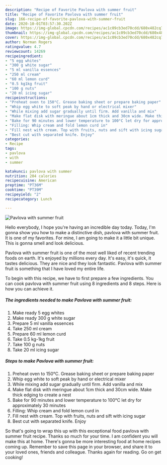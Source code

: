 ```yaml
---
description: "Recipe of Favorite Pavlova with summer fruit"
title: "Recipe of Favorite Pavlova with summer fruit"
slug: 166-recipe-of-favorite-pavlova-with-summer-fruit
date: 2020-10-01T03:57:30.202Z
image: https://img-global.cpcdn.com/recipes/ac1c09cb3ed70cdd/680x482cq70/pavlova-with-summer-fruit-recipe-main-photo.jpg
thumbnail: https://img-global.cpcdn.com/recipes/ac1c09cb3ed70cdd/680x482cq70/pavlova-with-summer-fruit-recipe-main-photo.jpg
cover: https://img-global.cpcdn.com/recipes/ac1c09cb3ed70cdd/680x482cq70/pavlova-with-summer-fruit-recipe-main-photo.jpg
author: Norman Rogers
ratingvalue: 4.7
reviewcount: 14269
recipeingredient:
- "5 egg whites"
- "300 g white sugar"
- "5 ml vanilla essences"
- "250 ml cream"
- "60 ml lemon curd"
- "0.5 kg1kg fruit"
- "100 g nuts"
- "20 ml icing sugar"
recipeinstructions:
- "Preheat oven to 150°C. Grease baking sheet or prepare baking paper"
- "Whip egg white to soft peak by hand or electrical mixer"
- "While mixing add sugar gradually until firm. Add vanilla and mix"
- "Make flat disk with meringue about 1cm thick and 30cm wide. Make thick edging to create a nest"
- "Bake for 90 minutes and lower temperature to 100°C let dry for approximately 30 minutes"
- "Filling: Whip cream and fold lemon curd in"
- "Fill nest with cream. Top with fruits, nuts and sift with icing sugar"
- "Best cut with separated knife. Enjoy"
categories:
- Recipe
tags:
- pavlova
- with
- summer

katakunci: pavlova with summer 
nutrition: 204 calories
recipecuisine: American
preptime: "PT36M"
cooktime: "PT39M"
recipeyield: "2"
recipecategory: Lunch

---
```



![Pavlova with summer fruit](https://img-global.cpcdn.com/recipes/ac1c09cb3ed70cdd/680x482cq70/pavlova-with-summer-fruit-recipe-main-photo.jpg)

Hello everybody, I hope you're having an incredible day today. Today, I'm gonna show you how to make a distinctive dish, pavlova with summer fruit. It is one of my favorites. For mine, I am going to make it a little bit unique. This is gonna smell and look delicious.



Pavlova with summer fruit is one of the most well liked of recent trending foods on earth. It's enjoyed by millions every day. It's easy, it's quick, it tastes delicious. They are nice and they look fantastic. Pavlova with summer fruit is something that I have loved my entire life.


To begin with this recipe, we have to first prepare a few ingredients. You can cook pavlova with summer fruit using 8 ingredients and 8 steps. Here is how you can achieve it.

<!--inarticleads1-->

##### The ingredients needed to make Pavlova with summer fruit:

1. Make ready 5 egg whites
1. Make ready 300 g white sugar
1. Prepare 5 ml vanilla essences
1. Take 250 ml cream
1. Prepare 60 ml lemon curd
1. Take 0.5 kg-1kg fruit
1. Take 100 g nuts
1. Take 20 ml icing sugar




<!--inarticleads2-->

##### Steps to make Pavlova with summer fruit:

1. Preheat oven to 150°C. Grease baking sheet or prepare baking paper
1. Whip egg white to soft peak by hand or electrical mixer
1. While mixing add sugar gradually until firm. Add vanilla and mix
1. Make flat disk with meringue about 1cm thick and 30cm wide. Make thick edging to create a nest
1. Bake for 90 minutes and lower temperature to 100°C let dry for approximately 30 minutes
1. Filling: Whip cream and fold lemon curd in
1. Fill nest with cream. Top with fruits, nuts and sift with icing sugar
1. Best cut with separated knife. Enjoy




So that's going to wrap this up with this exceptional food pavlova with summer fruit recipe. Thanks so much for your time. I am confident you will make this at home. There's gonna be more interesting food at home recipes coming up. Remember to save this page in your browser, and share it to your loved ones, friends and colleague. Thanks again for reading. Go on get cooking!
